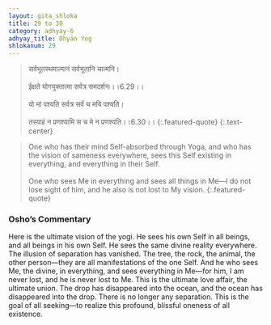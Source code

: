 ```yaml
---
layout: gita_shloka
title: 29 to 30
category: adhyay-6
adhyay_title: Dhyān Yog
shlokanum: 29
---
```


> सर्वभूतस्थमात्मानं सर्वभूतानि चात्मनि।<br><br>ईक्षते योगयुक्तात्मा सर्वत्र समदर्शनः।।6.29।।<br><br>यो मां पश्यति सर्वत्र सर्वं च मयि पश्यति।<br><br>तस्याहं न प्रणश्यामि स च मे न प्रणश्यति।।6.30।।
{:.featured-quote} 
{:.text-center}

> One who has their mind Self-absorbed through Yoga, and who has the vision of sameness everywhere, sees this Self existing in everything, and everything in their Self.<br><br>One who sees Me in everything and sees all things in Me—I do not lose sight of him, and he also is not lost to My vision.
{:.featured-quote}

### Osho’s Commentary
Here is the ultimate vision of the yogi. He sees his own Self in all beings, and all beings in his own Self. He sees the same divine reality everywhere.
The illusion of separation has vanished. The tree, the rock, the animal, the other person—they are all manifestations of the one Self.
And he who sees Me, the divine, in everything, and sees everything in Me—for him, I am never lost, and he is never lost to Me.
This is the ultimate love affair, the ultimate union. The drop has disappeared into the ocean, and the ocean has disappeared into the drop. There is no longer any separation. This is the goal of all seeking—to realize this profound, blissful oneness of all existence.
